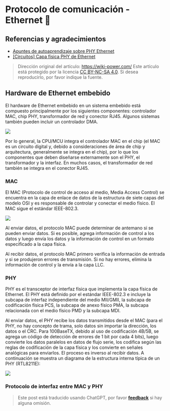 # Protocolo de comunicación - Ethernet 🚧

## Referencias y agradecimientos

- [Apuntes de autoaprendizaje sobre PHY Ethernet](https://zhuanlan.zhihu.com/p/102296622)
- [[Circuitos] Capa física PHY de Ethernet](https://zhenhuizhang.tk/post/dian-lu-yi-tai-wang-phy-wu-li-ceng/)

> Dirección original del artículo: <https://wiki-power.com/>
> Este artículo está protegido por la licencia [CC BY-NC-SA 4.0](https://creativecommons.org/licenses/by/4.0/deed.zh). Si desea reproducirlo, por favor indique la fuente.

## Hardware de Ethernet embebido

El hardware de Ethernet embebido en un sistema embebido está compuesto principalmente por los siguientes componentes: controlador MAC, chip PHY, transformador de red y conector RJ45. Algunos sistemas también pueden incluir un controlador DMA.

![](https://img.wiki-power.com/d/wiki-media/img/20220627163525.png)

Por lo general, la CPU/MCU integra el controlador MAC en el chip (el MAC es un circuito digital y, debido a consideraciones de área de chip y arquitectura, generalmente se integra en el chip), por lo que los componentes que deben diseñarse externamente son el PHY, el transformador y la interfaz. En muchos casos, el transformador de red también se integra en el conector RJ45.

### MAC

El MAC (Protocolo de control de acceso al medio, Media Access Control) se encuentra en la capa de enlace de datos de la estructura de siete capas del modelo OSI y es responsable de controlar y conectar el medio físico. El MAC sigue el estándar IEEE-802.3.

![](https://img.wiki-power.com/d/wiki-media/img/20220627171622.png)

Al enviar datos, el protocolo MAC puede determinar de antemano si se pueden enviar datos. Si es posible, agrega información de control a los datos y luego envía los datos y la información de control en un formato especificado a la capa física.

Al recibir datos, el protocolo MAC primero verifica la información de entrada y si se produjeron errores de transmisión. Si no hay errores, elimina la información de control y la envía a la capa LLC.

### PHY

PHY es el transceptor de interfaz física que implementa la capa física de Ethernet. El PHY está definido por el estándar IEEE-802.3 e incluye la subcapa de interfaz independiente del medio MII/GMII, la subcapa de codificación física PCS, la subcapa de anexo físico PMA, la subcapa relacionada con el medio físico PMD y la subcapa MDI.

Al enviar datos, el PHY recibe los datos transmitidos desde el MAC (para el PHY, no hay concepto de trama, solo datos sin importar la dirección, los datos o el CRC. Para 100BaseTX, debido al uso de codificación 4B/5B, se agrega un código de detección de errores de 1 bit por cada 4 bits), luego convierte los datos paralelos en datos de flujo serie, los codifica según las reglas de codificación de la capa física y los convierte en señales analógicas para enviarlos. El proceso es inverso al recibir datos. A continuación se muestra un diagrama de la estructura interna típica de un PHY (RTL8211E):

![](https://img.wiki-power.com/d/wiki-media/img/20220627171548.png)

### Protocolo de interfaz entre MAC y PHY

> Este post está traducido usando ChatGPT, por favor [**feedback**](https://github.com/linyuxuanlin/Wiki_MkDocs/issues/new) si hay alguna omisión.